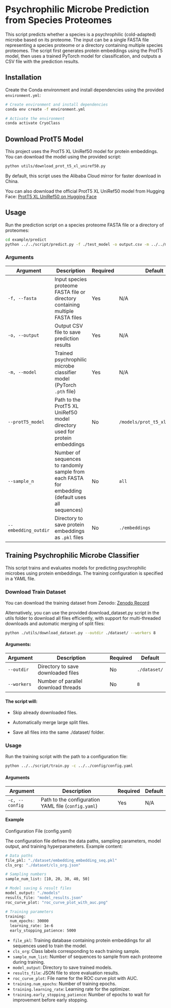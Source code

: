 # Psychrophilic Microbe Prediction from Species Proteomes

This script predicts whether a species is a psychrophilic (cold-adapted) microbe based on its proteome. The input can be a single FASTA file representing a species proteome or a directory containing multiple species proteomes. The script first generates protein embeddings using the ProtT5 model, then uses a trained PyTorch model for classification, and outputs a CSV file with the prediction results.

## Installation

Create the Conda environment and install dependencies using the provided `environment.yml`:

```bash
# Create environment and install dependencies
conda env create -f environment.yml

# Activate the environment
conda activate CryoClass
```


##  Download ProtT5 Model

This project uses the ProtT5 XL UniRef50 model for protein embeddings. You can download the model using the provided script:

```bash
python utils/download_prot_t5_xl_uniref50.py
```

By default, this script uses the Alibaba Cloud mirror for faster download in China.

You can also download the official ProtT5 XL UniRef50 model from Hugging Face: [ProtT5 XL UniRef50 on Hugging Face](https://huggingface.co/Rostlab/prot_t5_xl_uniref50)



## Usage

Run the prediction script on a species proteome FASTA file or a directory of proteomes:

```bash
cd example/predict
python ../../script/predict.py -f ./test_model -o output.csv -m ../../models/models/best_model_50.pth --sample_n 10
```
### Arguments

| Argument             | Description                                                                                       | Required | Default                         |
| -------------------- | ------------------------------------------------------------------------------------------------- | -------- | ------------------------------- |
| `-f, --fasta`        | Input species proteome FASTA file or directory containing multiple FASTA files                    | Yes      | N/A                             |
| `-o, --output`       | Output CSV file to save prediction results                                                        | Yes      | N/A                             |
| `-m, --model`        | Trained psychrophilic microbe classifier model (PyTorch `.pth` file)                              | Yes      | N/A                             |
| `--protT5_model`     | Path to the ProtT5 XL UniRef50 model directory used for protein embeddings                        | No       | `/models/prot_t5_xl_uniref50` |
| `--sample_n`         | Number of sequences to randomly sample from each FASTA for embedding (default uses all sequences) | No       | `all`                           |
| `--embedding_outdir` | Directory to save protein embeddings as `.pkl` files                                              | No       | `./embeddings`                  |


## Training Psychrophilic Microbe Classifier

This script trains and evaluates models for predicting psychrophilic microbes using protein embeddings. The training configuration is specified in a YAML file.


### Download Train Dataset
You can download the training dataset from Zenodo: [Zenodo Record](https://zenodo.org/records/16899355)


Alternatively, you can use the provided download_dataset.py script in the utils folder to download all files efficiently, with support for multi-threaded downloads and automatic merging of split files:
```bash
python ./utils/download_dataset.py --outdir ./dataset/ --workers 8
```

#### Arguments:

| Argument    | Description                         | Required | Default      |
| ----------- | ----------------------------------- | -------- | ------------ |
| `--outdir`  | Directory to save downloaded files  | No       | `./dataset/` |
| `--workers` | Number of parallel download threads | No       | `8`          |


#### The script will:

- Skip already downloaded files.

- Automatically merge large split files.

- Save all files into the same ./dataset/ folder.



### Usage

Run the training script with the path to a configuration file:

```bash
python ../../script/train.py -c ../../config/config.yaml
```

#### Arguments

| Argument       | Description                                         | Required | Default |
| -------------- | --------------------------------------------------- | -------- | ------- |
| `-c, --config` | Path to the configuration YAML file (`config.yaml`) | Yes      | N/A     |

#### Example

Configuration File (config.yaml)

The configuration file defines the data paths, sampling parameters, model output, and training hyperparameters. Example content:


```bash
# Data paths
file_pkl: "./dataset/embedding_embedding_seq.pkl"
cls_org: "./dataset/cls_org.json"

# Sampling numbers
sample_num_list: [10, 20, 30, 40, 50]

# Model saving & result files
model_output: "./models"
results_file: "model_results.json"
roc_curve_plot: "roc_curve_plot_with_auc.png"

# Training parameters
training:
  num_epochs: 30000
  learning_rate: 1e-6
  early_stopping_patience: 5000
```

- `file_pkl`: Training database containing protein embeddings for all sequences used to train the model.
- `cls_org`: Class labels corresponding to each training sample.
- `sample_num_list`: Number of sequences to sample from each proteome during training.
- `model_output`: Directory to save trained models.
- `results_file`: JSON file to store evaluation results.
- `roc_curve_plot`: File name for the ROC curve plot with AUC.
- `training.num_epochs`: Number of training epochs.
- `training.learning_rate`: Learning rate for the optimizer.
- `training.early_stopping_patience`: Number of epochs to wait for improvement before early stopping.



